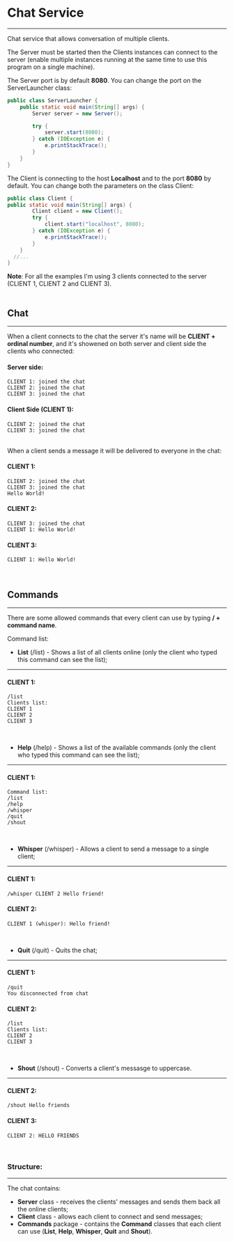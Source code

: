 # Chat Service
___
Chat service that allows conversation of multiple clients.

The Server must be started then the Clients instances can connect to the server (enable multiple
instances running at the same time to use this program on a single machine).

The Server port is by default **8080**. You can change the port on the ServerLauncher class:

```Java
public class ServerLauncher {
    public static void main(String[] args) {
        Server server = new Server();

        try {
            server.start(8080);
        } catch (IOException e) {
            e.printStackTrace();
        }
    }
}
```

The Client is connecting to the host **Localhost** and to the port **8080** by default. You can
change both the parameters on the class Client:

```Java
public class Client {
public static void main(String[] args) {
        Client client = new Client();
        try {
            client.start("localhost", 8080);
        } catch (IOException e) {
            e.printStackTrace();
        }
    }
  //...
}
```
**Note**: For all the examples I'm using 3 clients connected to the server (CLIENT 1, CLIENT 2 and CLIENT 3).
<br/><br/>

## Chat
___
When a client connects to the chat the server it's name will be **CLIENT + ordinal number**, and
it's showened on both server and client side the clients who connected:

#### Server side:
```
CLIENT 1: joined the chat
CLIENT 2: joined the chat
CLIENT 3: joined the chat
```

#### Client Side (CLIENT 1):
```
CLIENT 2: joined the chat
CLIENT 3: joined the chat
```
<br/>
When a client sends a message it will be delivered to everyone in the chat:

#### CLIENT 1:
```
CLIENT 2: joined the chat
CLIENT 3: joined the chat
Hello World!
```

#### CLIENT 2:
```
CLIENT 3: joined the chat
CLIENT 1: Hello World!
```

#### CLIENT 3:
```
CLIENT 1: Hello World!
```
<br/>

## Commands
___
There are some allowed commands that every client can use by typing **/ + command name**.

Command list:
* **List** (/list) - Shows a list of all clients online (only the client who typed this command can see the list);
___
#### CLIENT 1:
```
/list
Clients list:
CLIENT 1
CLIENT 2
CLIENT 3
```
<br/>

* **Help** (/help) - Shows a list of the available commands (only the client who typed this command can see the list); 
___
#### CLIENT 1:
```
Command list:
/list
/help
/whisper
/quit
/shout
```
<br/>

* **Whisper** (/whisper) - Allows a client to send a message to a single client;
___
#### CLIENT 1:
```
/whisper CLIENT 2 Hello friend!
```

#### CLIENT 2:
```
CLIENT 1 (whisper): Hello friend!
```
<br/>

* **Quit** (/quit) - Quits the chat;
___
#### CLIENT 1:
```
/quit
You disconnected from chat
```

#### CLIENT 2:
```
/list
Clients list:
CLIENT 2
CLIENT 3
```
<br/>

* **Shout** (/shout) - Converts a client's messasge to uppercase.
___
#### CLIENT 2:
```
/shout Hello friends
```

#### CLIENT 3:
```
CLIENT 2: HELLO FRIENDS
```
<br/>

### Structure:
___
The chat contains:
* **Server** class - receives the clients' messages and sends them back all the online 
clients;
* **Client** class - allows each client to connect and send messages;
* **Commands** package - contains the **Command** classes that each client can use 
(**List**, **Help**, **Whisper**, **Quit** and **Shout**).